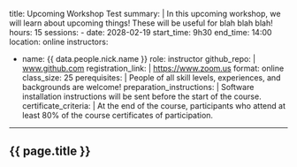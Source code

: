 title: Upcoming Workshop Test
summary: |
    In this upcoming workshop, we will learn about upcoming things! These will be useful for blah blah blah!
hours: 15
sessions:
    - date: 2028-02-19
      start_time: 9h30
      end_time: 14:00
      location: online
instructors:
  - name: {{ data.people.nick.name }}
    role: instructor
github_repo: |
    www.github.com 
registration_link:  |
    https://www.zoom.us
format: online
class_size: 25
perequisites: |
    People of all skill levels, experiences, and backgrounds are welcome!
preparation_instructions: |
    Software installation instructions will be sent before the start of the course.
certificate_criteria: | 
    At the end of the course, participants who attend at least 80% of the course certificates of participation.
--- 

## {{ page.title }}
